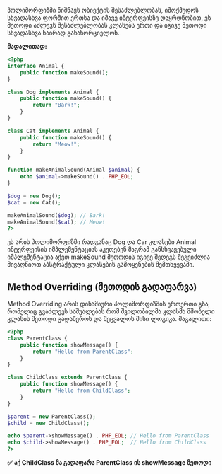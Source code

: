 პოლიმორფიზმი ნიშნავს ობიექტის შესაძლებლობას, იმოქმედოს სხვადასხვა ფორმით ერთსა და იმავე ინტერფეისზე დაყრდნობით, ეს მეთოდი აძლევს შესაძლებლობას კლასებს ერთი და იგივე მეთოდი სხვადასხვა ნაირად განახორციელონ.

**მადალითად:** 

```php
<?php
interface Animal {
    public function makeSound();
}

class Dog implements Animal {
    public function makeSound() {
        return "Bark!";
    }
}

class Cat implements Animal {
    public function makeSound() {
        return "Meow!";
    }
}

function makeAnimalSound(Animal $animal) {
    echo $animal->makeSound() . PHP_EOL;
}

$dog = new Dog();
$cat = new Cat();

makeAnimalSound($dog); // Bark!
makeAnimalSound($cat); // Meow!
?>
```

ეს არის პოლიმორფიზმი რადგანაც Dog და Car კლასები Animal ინტერფეისის იმპლემენტაციას აკეთებენ მაგრამ განსხვავებული იმპლემენტაცია აქვთ makeSound მეთოდის
იგივე შედეგს შეგვიძლია მივაღწიოთ აბსტრაქტული კლასების გამოყენების შემთხვევაში.

## Method Overriding (მეთოდის გადაფარვა)

Method Overriding არის დინამიური პოლიმორფიზმის ერთერთი გზა, რომელიც გვაძლევს საშუალებას რომ შვილობილმა კლასმა მშობელი კლასის მეთოდი გადაწეროს და შეცვალოს მისი ლოგიკა.
მაგალითი:
```php
<?php
class ParentClass {
    public function showMessage() {
        return "Hello from ParentClass";
    }
}

class ChildClass extends ParentClass {
    public function showMessage() {
        return "Hello from ChildClass";
    }
}

$parent = new ParentClass();
$child = new ChildClass();

echo $parent->showMessage() . PHP_EOL; // Hello from ParentClass
echo $child->showMessage() . PHP_EOL;  // Hello from ChildClass
?>
```

**✅ აქ ChildClass მა გადაფარა ParentClass ის showMessage მეთოდი**
